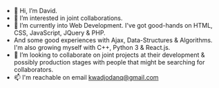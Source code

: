 - 👋 Hi, I’m David.
- 👀 I’m interested in joint collaborations.
- 🌱 I’m currently into Web Development. I've got good-hands on HTML, CSS, JavaScript, JQuery & PHP.
- And some good experiences with Ajax, Data-Structures & Algorithms. I'm also growing myself with C++, Python 3 & React.js.
- 💞️ I’m looking to collaborate on joint projects at their development & possibly production stages with people that might be searching for collaborators.
- 📫 I'm reachable on email kwadjodanq@gmail.com

<!---
Danald-C/Danald-C is a ✨ special ✨ repository because its `README.md` (this file) appears on your GitHub profile.
You can click the Preview link to take a look at your changes.
--->
